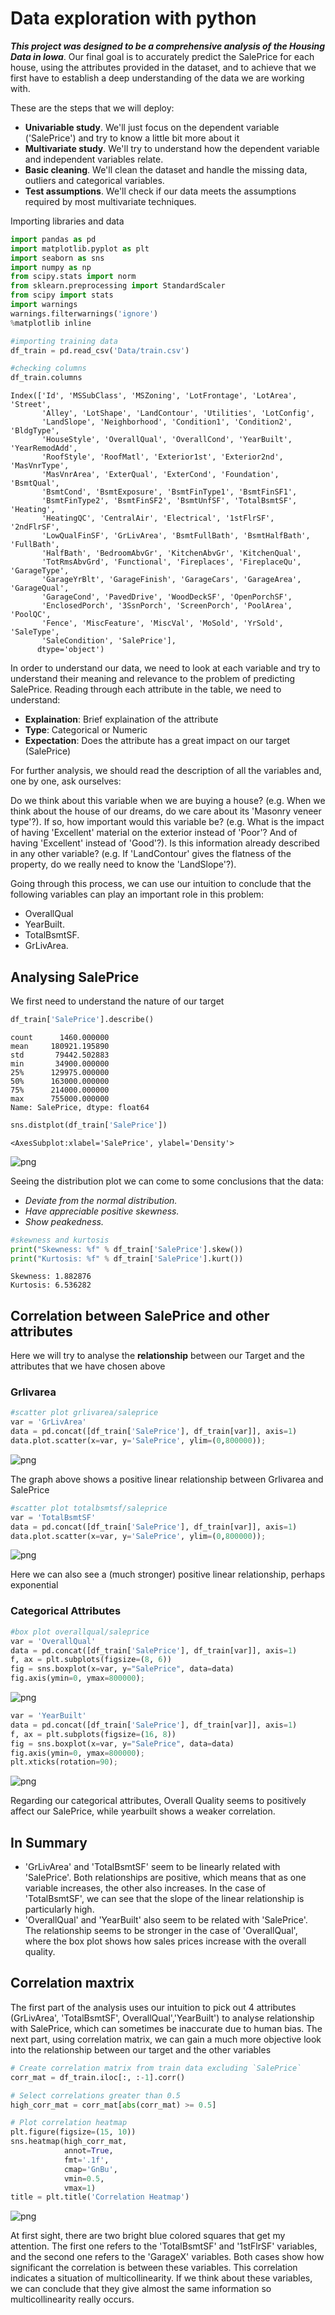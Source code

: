 # Data exploration with python

***This project was designed to be a comprehensive analysis of the Housing Data in Iowa***. Our final goal is to accurately predict the SalePrice for each house, using the attributes provided in the dataset, and to achieve that we first have to establish a deep understanding of the data we are working with.

These are the steps that we will deploy:
- **Univariable study**. We'll just focus on the dependent variable ('SalePrice') and try to know a little bit more about it
- **Multivariate study**. We'll try to understand how the dependent variable and independent variables relate.
- **Basic cleaning**. We'll clean the dataset and handle the missing data, outliers and categorical variables.
- **Test assumptions**. We'll check if our data meets the assumptions required by most multivariate techniques.

Importing libraries and data


```python
import pandas as pd
import matplotlib.pyplot as plt
import seaborn as sns
import numpy as np
from scipy.stats import norm
from sklearn.preprocessing import StandardScaler
from scipy import stats
import warnings
warnings.filterwarnings('ignore')
%matplotlib inline
```


```python
#importing training data
df_train = pd.read_csv('Data/train.csv')
```


```python
#checking columns
df_train.columns
```




    Index(['Id', 'MSSubClass', 'MSZoning', 'LotFrontage', 'LotArea', 'Street',
           'Alley', 'LotShape', 'LandContour', 'Utilities', 'LotConfig',
           'LandSlope', 'Neighborhood', 'Condition1', 'Condition2', 'BldgType',
           'HouseStyle', 'OverallQual', 'OverallCond', 'YearBuilt', 'YearRemodAdd',
           'RoofStyle', 'RoofMatl', 'Exterior1st', 'Exterior2nd', 'MasVnrType',
           'MasVnrArea', 'ExterQual', 'ExterCond', 'Foundation', 'BsmtQual',
           'BsmtCond', 'BsmtExposure', 'BsmtFinType1', 'BsmtFinSF1',
           'BsmtFinType2', 'BsmtFinSF2', 'BsmtUnfSF', 'TotalBsmtSF', 'Heating',
           'HeatingQC', 'CentralAir', 'Electrical', '1stFlrSF', '2ndFlrSF',
           'LowQualFinSF', 'GrLivArea', 'BsmtFullBath', 'BsmtHalfBath', 'FullBath',
           'HalfBath', 'BedroomAbvGr', 'KitchenAbvGr', 'KitchenQual',
           'TotRmsAbvGrd', 'Functional', 'Fireplaces', 'FireplaceQu', 'GarageType',
           'GarageYrBlt', 'GarageFinish', 'GarageCars', 'GarageArea', 'GarageQual',
           'GarageCond', 'PavedDrive', 'WoodDeckSF', 'OpenPorchSF',
           'EnclosedPorch', '3SsnPorch', 'ScreenPorch', 'PoolArea', 'PoolQC',
           'Fence', 'MiscFeature', 'MiscVal', 'MoSold', 'YrSold', 'SaleType',
           'SaleCondition', 'SalePrice'],
          dtype='object')



In order to understand our data, we need to look at each variable and try to understand their meaning and relevance to the problem of predicting SalePrice. Reading through each attribute in the table, we need to understand:
- **Explaination**: Brief explaination of the attribute
- **Type**: Categorical or Numeric
- **Expectation**: Does the attribute has a great impact on our target (SalePrice)

For further analysis, we should read the description of all the variables and, one by one, ask ourselves:

Do we think about this variable when we are buying a house? (e.g. When we think about the house of our dreams, do we care about its 'Masonry veneer type'?).
If so, how important would this variable be? (e.g. What is the impact of having 'Excellent' material on the exterior instead of 'Poor'? And of having 'Excellent' instead of 'Good'?).
Is this information already described in any other variable? (e.g. If 'LandContour' gives the flatness of the property, do we really need to know the 'LandSlope'?).

Going through this process, we can use our intuition to conclude that the following variables can play an important role in this problem:

- OverallQual
- YearBuilt.
- TotalBsmtSF.
- GrLivArea.

## Analysing SalePrice
We first need to understand the nature of our target


```python
df_train['SalePrice'].describe()
```




    count      1460.000000
    mean     180921.195890
    std       79442.502883
    min       34900.000000
    25%      129975.000000
    50%      163000.000000
    75%      214000.000000
    max      755000.000000
    Name: SalePrice, dtype: float64




```python
sns.distplot(df_train['SalePrice'])
```




    <AxesSubplot:xlabel='SalePrice', ylabel='Density'>




    
![png](output_11_1.png)
    


Seeing the distribution plot we can come to some conclusions that the data:
- *Deviate from the normal distribution.*
- *Have appreciable positive skewness.*
- *Show peakedness.*


```python
#skewness and kurtosis
print("Skewness: %f" % df_train['SalePrice'].skew())
print("Kurtosis: %f" % df_train['SalePrice'].kurt())
```

    Skewness: 1.882876
    Kurtosis: 6.536282
    

## Correlation between SalePrice and other attributes
Here we will try to analyse the **relationship** between our Target and the attributes that we have chosen above

### Grlivarea



```python
#scatter plot grlivarea/saleprice
var = 'GrLivArea'
data = pd.concat([df_train['SalePrice'], df_train[var]], axis=1)
data.plot.scatter(x=var, y='SalePrice', ylim=(0,800000));
```


    
![png](output_16_0.png)
    


The graph above shows a positive linear relationship between Grlivarea and SalePrice


```python
#scatter plot totalbsmtsf/saleprice
var = 'TotalBsmtSF'
data = pd.concat([df_train['SalePrice'], df_train[var]], axis=1)
data.plot.scatter(x=var, y='SalePrice', ylim=(0,800000));
```


    
![png](output_18_0.png)
    


Here we can also see a (much stronger) positive linear relationship, perhaps exponential

### Categorical Attributes


```python
#box plot overallqual/saleprice
var = 'OverallQual'
data = pd.concat([df_train['SalePrice'], df_train[var]], axis=1)
f, ax = plt.subplots(figsize=(8, 6))
fig = sns.boxplot(x=var, y="SalePrice", data=data)
fig.axis(ymin=0, ymax=800000);
```


    
![png](output_21_0.png)
    



```python
var = 'YearBuilt'
data = pd.concat([df_train['SalePrice'], df_train[var]], axis=1)
f, ax = plt.subplots(figsize=(16, 8))
fig = sns.boxplot(x=var, y="SalePrice", data=data)
fig.axis(ymin=0, ymax=800000);
plt.xticks(rotation=90);

```


    
![png](output_22_0.png)
    


Regarding our categorical attributes, Overall Quality seems to positively affect our SalePrice, while yearbuilt shows a weaker correlation.

## In Summary
- 'GrLivArea' and 'TotalBsmtSF' seem to be linearly related with 'SalePrice'. Both relationships are positive, which means that as one variable increases, the other also increases. In the case of 'TotalBsmtSF', we can see that the slope of the linear relationship is particularly high.
- 'OverallQual' and 'YearBuilt' also seem to be related with 'SalePrice'. The relationship seems to be stronger in the case of 'OverallQual', where the box plot shows how sales prices increase with the overall quality.

## Correlation maxtrix

The first part of the analysis uses our intuition to pick out 4 attributes (GrLivArea', 'TotalBsmtSF', OverallQual','YearBuilt') to analyse relationship with SalePrice, which can sometimes be inaccurate due to human bias. The next part, using correlation matrix, we can gain a much more objective look into the relationship between our target and the other variables


```python
# Create correlation matrix from train data excluding `SalePrice`
corr_mat = df_train.iloc[:, :-1].corr()

# Select correlations greater than 0.5
high_corr_mat = corr_mat[abs(corr_mat) >= 0.5]

# Plot correlation heatmap
plt.figure(figsize=(15, 10))
sns.heatmap(high_corr_mat,
            annot=True,
            fmt='.1f',
            cmap='GnBu',
            vmin=0.5,
            vmax=1)
title = plt.title('Correlation Heatmap')
```


    
![png](output_27_0.png)
    


At first sight, there are two bright blue colored squares that get my attention. The first one refers to the 'TotalBsmtSF' and '1stFlrSF' variables, and the second one refers to the 'GarageX' variables. Both cases show how significant the correlation is between these variables. This correlation indicates a situation of multicollinearity. If we think about these variables, we can conclude that they give almost the same information so multicollinearity really occurs. 


```python

```

